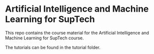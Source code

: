 # Artificial Intelligence and Machine Learning for SupTech
This repo contains the course material for the Artificial Intelligence and Machine Learning for SupTech course. 

The tutorials can be found in the tutorial folder.
